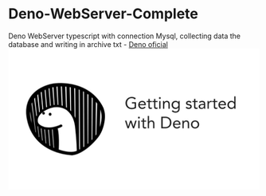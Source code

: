 # Deno-WebServer-Complete
Deno WebServer typescript with connection Mysql, collecting data the database and writing in archive txt - 
[Deno oficial](https://deno.land)
![Deno](/image/denoCode.jpg)